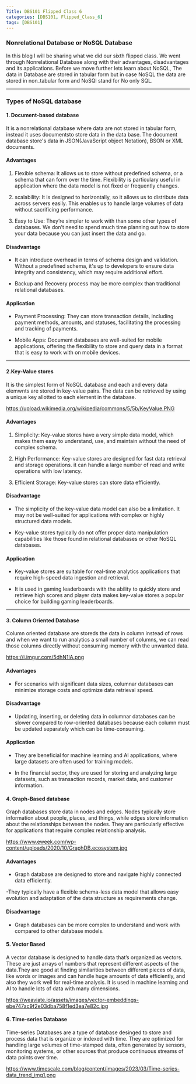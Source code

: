 ```yaml
---
Title: DBS101 Flipped Class 6
categories: [DBS101, Flipped_Class_6]
tags: [DBS101]
---
```


### Nonrelational Database or NoSQL Database

In this blog I will be sharing what we did our sixth flipped class. We went through Nonrelational Database along with their advantages, disadvantages and its applications. Before we move further lets learn about NoSQL, The data in Database are stored in tabular form but in case NoSQL the data are stored in non_tabular form and NoSQl stand for No only SQL.

---

### Types of NoSQL database

#### 1. Document-based database

It is a nonrelational database where data are not  stored in tabular form, instead it uses documentsto store data in the data base. The document database   store's data in JSON(JavaScript object Notation), BSON or XML documents.

#### Advantages

1. Flexible schema: It allows us to store without predefined schema, or a schema that can form over the time. Flexibility is particulary useful in application where the data model is not fixed or frequently changes.

2. scalability: It is designed to horizontally, so it allows us to distribute data across servers easily. This enables us to handle large volumes of data without sacrificing performance.

3. Easy to Use: They’re simpler to work with than some other types of databases. We don’t need to spend much time planning out how to store your data because you can just insert the data and go.

#### Disadvantage

- It can introduce overhead in terms of schema design and validation. Without a predefined schema, it's up to developers to ensure data integrity and consistency, which may require additional effort.

- Backup and Recovery process may be more complex than traditional relational databases.

#### Application

- Payment Processing: They can store transaction details, including payment methods, amounts, and statuses, facilitating the processing and tracking of payments.

- Mobile Apps: Document databases are well-suited for mobile applications, offering the flexibility to store and query data in a format that is easy to work with on mobile devices.

---

#### 2.Key-Value stores

It is the simplest form of NoSQL database and each and every data elemwnts are stored in key-value pairs. The data can be retrieved by using a unique key allotted to each element in the database. 

https://upload.wikimedia.org/wikipedia/commons/5/5b/KeyValue.PNG

#### Advantages

1. Simplicity: Key-value stores have a very simple data model, which makes them easy to understand, use, and maintain without the need of complex schema.

2. High Performance: Key-value stores are designed for fast data retrieval and storage operations. it can handle a large number of read and write operations with low latency.

3. Efficient Storage: Key-value stores can store data efficiently.

#### Disadvantage

- The simplicity of the key-value data model can also be a limitation. It may not be well-suited for applications with complex or highly structured data models.

- Key-value stores typically do not offer proper data manipulation capabilities like those found in relational databases or other NoSQL databases.

#### Application

- Key-value stores are suitable for real-time analytics applications that require high-speed data ingestion and retrieval.

- It is used in gaming leaderboards with the ability to quickly store and retrieve high scores and player data makes key-value stores a popular choice for building gaming leaderboards.

---

#### 3. Column Oriented Database

Column oriented database are storeds the data in column instead of rows and when we want to run analytics a small number of columns, we can read those columns directly without consuming memory with the unwanted data.

https://i.imgur.com/5dhN1lA.png


#### Advantages

 - For scenarios with significant data sizes, columnar databases can minimize storage costs and optimize data retrieval speed. 

 #### Disadvantage

- Updating, inserting, or deleting data in columnar databases can be slower compared to row-oriented databases because each column must be updated separately which can be time-consuming.

#### Application

- They are beneficial for machine learning and AI applications, where large datasets are often used for training models.

- In the financial sector, they are used for storing and analyzing large datasets, such as transaction records, market data, and customer information. 

#### 4. Graph-Based database

Graph databases store data in nodes and edges. Nodes typically store information about people, places, and things, while edges store information about the relationships between the nodes. They are particularly effective for applications that require complex relationship analysis.

https://www.eweek.com/wp-content/uploads/2020/10/GraphDB.ecosystem.jpg

#### Advantages

- Graph database are designed to store and navigate highly connected data efficiently.

-They typically have a flexible schema-less data model that allows easy evolution and adaptation of the data structure as requirements change.

 #### Disadvantage

 - Graph databases can be more complex to understand and work with compared to other database models.


 #### 5. Vector Based 
 A vector database is designed to handle data that’s organized as vectors. These are just arrays of numbers that represent different aspects of the data.They are  good at finding similarities between different pieces of data, like words or images and can handle huge amounts of data efficiently, and also they work well for real-time analysis. It is used in machine learning and AI to handle lots of data with many dimensions.

 https://weaviate.io/assets/images/vector-embeddings-ebe747ac9f2e03dba758f1ed3ea7e82c.jpg


 #### 6. Time-series Database

 Time-series Databases are a type of database desinged to store and process data that is organize or indexed with time. They are optimized for handling large volumes of time-stamped data, often generated by sensors, monitoring systems, or other sources that produce continuous streams of data points over time.

 https://www.timescale.com/blog/content/images/2023/03/Time-series-data_trend_img1.png






















